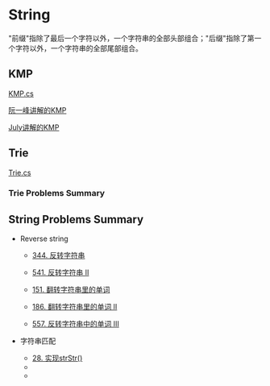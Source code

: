 # String
"前缀"指除了最后一个字符以外，一个字符串的全部头部组合；"后缀"指除了第一个字符以外，一个字符串的全部尾部组合。
## KMP
[KMP.cs](https://github.com/Sophie1797/AlgorithmLearningNote/blob/master/src/AlgorithmNote/AlgorithmNote/String/KMP.cs)

[阮一峰讲解的KMP](http://www.ruanyifeng.com/blog/2013/05/Knuth%E2%80%93Morris%E2%80%93Pratt_algorithm.html)

[July讲解的KMP](https://blog.csdn.net/v_JULY_v/article/details/7041827)

## Trie
[Trie.cs](https://github.com/Sophie1797/AlgorithmLearningNote/blob/master/src/AlgorithmNote/AlgorithmNote/Tree/Trie.cs)

### Trie Problems Summary

## String Problems Summary
* Reverse string
  * [344. 反转字符串](https://leetcode-cn.com/problems/reverse-string/)
  * [541. 反转字符串 II](https://leetcode-cn.com/problems/reverse-string-ii/)

  * [151. 翻转字符串里的单词](https://leetcode-cn.com/problems/reverse-words-in-a-string/)
  * [186. 翻转字符串里的单词 II](https://leetcode-cn.com/problems/reverse-words-in-a-string-ii/)
  * [557. 反转字符串中的单词 III](https://leetcode-cn.com/problems/reverse-words-in-a-string-iii/)

* 字符串匹配
  * [28. 实现strStr()](https://leetcode-cn.com/problems/implement-strstr/)
  * []()
  * []()
